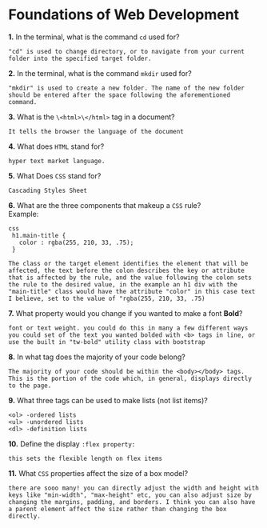 # Foundations of Web Development

**1.** In the terminal, what is the command `cd` used for?
<!-- enter you answer in the space below -->
```
"cd" is used to change directory, or to navigate from your current folder into the specified target folder.
```

**2.** In the terminal, what is the command `mkdir` used for?
<!-- enter you answer in the space below -->
```
"mkdir" is used to create a new folder. The name of the new folder should be entered after the space following the aforementioned command.
```

**3.** What is the `\<html>\</html>` tag in a document?
<!-- enter you answer in the space below -->
```
It tells the browser the language of the document 
```

**4.** What does `HTML` stand for?
<!-- enter you answer in the space below -->
```
hyper text market language.
```

**5.** What Does `CSS` stand for?
<!-- enter you answer in the space below -->
```
Cascading Styles Sheet
```

**6.** What are the three components that makeup a `CSS` rule? <br> Example:
```
css
 h1.main-title {
   color : rgba(255, 210, 33, .75);
 }
```
<!-- enter you answer in the space below -->
```
The class or the target element identifies the element that will be affected, the text before the colon describes the key or attribute that is affected by the rule, and the value following the colon sets the rule to the desired value, in the example an h1 div with the "main-title" class would have the attribute "color" in this case text I believe, set to the value of "rgba(255, 210, 33, .75)
```

**7.** What property would you change if you wanted to make a font **Bold**?
<!-- enter you answer in the space below -->
```
font or text weight. you could do this in many a few different ways you could set of the text you wanted bolded with <b> tags in line, or use the built in "tw-bold" utility class with bootstrap
```

**8.** In what tag does the majority of your code belong?
<!-- enter you answer in the space below -->
```
The majority of your code should be within the <body></body> tags. This is the portion of the code which, in general, displays directly to the page.
```

**9.** What three tags can be used to make lists (not list items)?
<!-- enter you answer in the space below -->
```
<ol> -ordered lists
<ul> -unordered lists
<dl> -definition lists
```

**10.** Define the display `:flex property:`
<!-- enter you answer in the space below -->
```
this sets the flexible length on flex items
```

**11.** What `CSS` properties affect the size of a box model?
<!-- enter you answer in the space below -->
```
there are sooo many! you can directly adjust the width and height with keys like "min-width", "max-height" etc, you can also adjust size by changing the margins, padding, and borders. I think you can also have a parent element affect the size rather than changing the box directly.
```